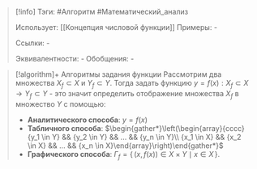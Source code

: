 > [!info]
> Тэги: #Алгоритм #Математический_анализ  
> 
> Использует: [[Концепция числовой функции]]
> Примеры: *-*
> 
> Ссылки: *-*
> 
> Эквивалентности: *-*
> Обобщения: *-*

> [!algorithm]+ Алгоритмы задания функции
> Рассмотрим два множества $X_f \subset X$ и $Y_f \subset Y$. Тогда задать функцию $y=f(x):X_f \subset X \rightarrow Y_f \subset Y$ - это значит определить отображение множества $X_f$ в множество $Y$ c помощью:  
> * **Аналитического способа**: $y = f(x)$ 
> * **Табличного способа**: $\begin{gather*}\left(\begin{array}{cccc}{y_1 \in Y}  && {y_2 \in Y} && ... && {y_n \in Y}\\ {x_1 \in X} && {x_2 \in X} && ... && {x_n \in X}\end{array}\right)\end{gather*}$
> * **Графического способа**: $\Gamma_f=\{\,(x,f(x))\in X\times Y\mid x\in X\,\}$. 